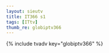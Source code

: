 ```yaml
--- 
layout: sieutv
title: IT366 s1
tags: [ITtv]
thumb_re: globiptv366
---
```

{% include tvadv key="globiptv366" %} 

